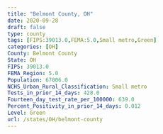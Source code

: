 ```yaml
---
title: "Belmont County, OH"
date: 2020-09-28
draft: false
type: county
tags: [FIPS:39013.0,FEMA:5.0,Small metro,Green]
categories: [OH]
County: Belmont County
State: OH
FIPS: 39013.0
FEMA_Region: 5.0
Population: 67006.0
NCHS_Urban_Rural_Classification: Small metro
Tests_in_prior_14_days: 428.0
Fourteen_day_test_rate_per_100000: 639.0
Percent_Positivity_in_prior_14_days: 0.012
Level: Green
url: /states/OH/belmont-county
---
```



